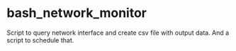 # bash_network_monitor
Script to query network interface and create csv file with output data. And a script to schedule that.
